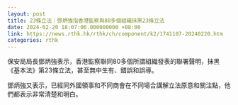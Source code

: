 ```yaml
---
layout: post
title: 23條立法｜鄧炳強指香港監察與80多個組織抹黑23條立法
date: 2024-02-20 18:07:06.000000000 +08:00
link: https://news.rthk.hk/rthk/ch/component/k2/1741107-20240220.htm
categories: rthk
---
```


保安局局長鄧炳強表示，香港監察聯同80多個所謂組織發表的聯署聲明，抹黑《基本法》第23條立法，甚至無中生有、錯誤和誤導。

鄧炳強又表示，已經同外國領事和不同商會在不同場合講解立法原意和關注點，他們都表示非常清楚和明白。
